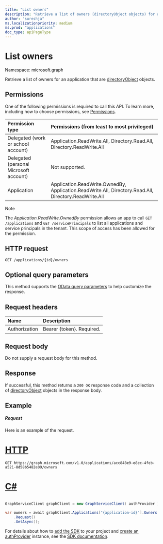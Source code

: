```yaml
---
title: "List owners"
description: "Retrieve a list of owners (directoryObject objects) for an application."
author: "sureshja"
ms.localizationpriority: medium
ms.prod: "applications"
doc_type: apiPageType
---
```


# List owners

Namespace: microsoft.graph

Retrieve a list of owners for an application that are [directoryObject](../resources/directoryobject.md) objects.

## Permissions
One of the following permissions is required to call this API. To learn more, including how to choose permissions, see [Permissions](/graph/permissions-reference).

|Permission type      | Permissions (from least to most privileged)              |
|:--------------------|:---------------------------------------------------------|
|Delegated (work or school account) | Application.ReadWrite.All, Directory.Read.All, Directory.ReadWrite.All    |
|Delegated (personal Microsoft account) | Not supported.    |
|Application | Application.ReadWrite.OwnedBy, Application.ReadWrite.All, Directory.Read.All, Directory.ReadWrite.All |

> [!NOTE]
> The *Application.ReadWrite.OwnedBy* permission allows an app to call `GET /applications` and `GET /servicePrincipals` to list all applications and service principals in the tenant. This scope of access has been allowed for the permission.
## HTTP request
<!-- { "blockType": "ignored" } -->
```http
GET /applications/{id}/owners
```
## Optional query parameters
This method supports the [OData query parameters](/graph/query-parameters) to help customize the response.

## Request headers
| Name           | Description                |
|:---------------|:---------------------------|
| Authorization  | Bearer {token}. Required.  |

## Request body
Do not supply a request body for this method.

## Response

If successful, this method returns a `200 OK` response code and a collection of [directoryObject](../resources/directoryobject.md) objects in the response body.
## Example
##### Request
Here is an example of the request.


# [HTTP](#tab/http)
<!-- {
  "blockType": "request",
  "name": "application_get_owners"
}-->
```msgraph-interactive
GET https://graph.microsoft.com/v1.0/applications/acc848e9-e8ec-4feb-a521-8d58b5482e09/owners
```

# [C#](#tab/csharp)

```csharp

GraphServiceClient graphClient = new GraphServiceClient( authProvider );

var owners = await graphClient.Applications["{application-id}"].Owners
	.Request()
	.GetAsync();

```


 For details about how to [add the SDK](/graph/sdks/sdk-installation) to your project and [create an authProvider](/graph/sdks/choose-authentication-providers) instance, see the [SDK documentation](/graph/sdks/sdks-overview).


